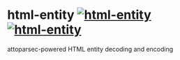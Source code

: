 # html-entity [![html-entity](https://img.shields.io/hackage/v/html-entity.svg)](https://hackage.haskell.org/package/html-entity) [![html-entity](https://api.travis-ci.org/pikajude/html-entity.svg?branch=master)](https://travis-ci.org/pikajude/html-entity)

attoparsec-powered HTML entity decoding and encoding
